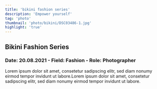 ```yaml
---
title: 'bikini fashion series'
description: 'Empower yourself' 
tag: 'photo'
thumbnail: 'photo/bikini/DSC03486-1.jpg'
highlight: 'true'
---
```

## Bikini Fashion Series
### Date: 20.08.2021 - Field: Fashion - Role: Photographer

Lorem ipsum dolor sit amet, consetetur sadipscing elitr, sed diam nonumy eirmod tempor invidunt ut labore.Lorem ipsum dolor sit amet, consetetur sadipscing elitr, sed diam nonumy eirmod tempor invidunt ut labore.

<image-loader image="photo/bikini"></image-loader>